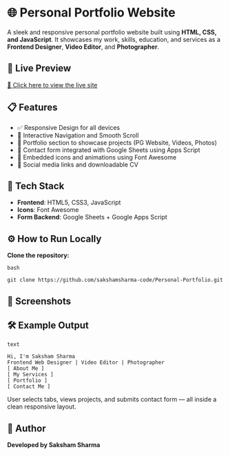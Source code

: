 # 🌐 Personal Portfolio Website

A sleek and responsive personal portfolio website built using **HTML, CSS, and JavaScript**. It showcases my work, skills, education, and services as a **Frontend Designer**, **Video Editor**, and **Photographer**.


## 🚀 Live Preview

[🔗 Click here to view the live site](https://sakshamsharma-code.github.io/Personal-Portfolio/)


## 📋 Features

- ✅ Responsive Design for all devices
- 🎨 Interactive Navigation and Smooth Scroll
- 💼 Portfolio section to showcase projects (PG Website, Videos, Photos)
- 📩 Contact form integrated with Google Sheets using Apps Script
- 🎥 Embedded icons and animations using Font Awesome
- 📸 Social media links and downloadable CV

## 🧠 Tech Stack

- **Frontend**: HTML5, CSS3, JavaScript
- **Icons**: Font Awesome
- **Form Backend**: Google Sheets + Google Apps Script

## ⚙️ How to Run Locally

 **Clone the repository:**

```bash```

```git clone https://github.com/sakshamsharma-code/Personal-Portfolio.git```

## 📸 Screenshots


## 🛠 Example Output
```text```

```
Hi, I'm Saksham Sharma
Frontend Web Designer | Video Editor | Photographer
[ About Me ]
[ My Services ]
[ Portfolio ]
[ Contact Me ]
```
User selects tabs, views projects, and submits contact form — all inside a clean responsive layout.

## 📝 Author
**Developed by Saksham Sharma**
